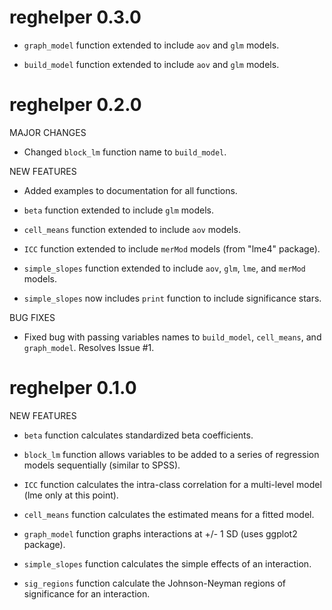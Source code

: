 <!-- NEWS.md is generated from NEWS.Rmd. Please edit that file -->


reghelper 0.3.0
===============

-   `graph_model` function extended to include `aov` and `glm` models.

-   `build_model` function extended to include `aov` and `glm` models.

reghelper 0.2.0
===============

MAJOR CHANGES

-   Changed `block_lm` function name to `build_model`.

NEW FEATURES

-   Added examples to documentation for all functions.

-   `beta` function extended to include `glm` models.

-   `cell_means` function extended to include `aov` models.

-   `ICC` function extended to include `merMod` models (from "lme4" package).

-   `simple_slopes` function extended to include `aov`, `glm`, `lme`, and `merMod` models.

-   `simple_slopes` now includes `print` function to include significance stars.

BUG FIXES

-   Fixed bug with passing variables names to `build_model`, `cell_means`, and `graph_model`. Resolves Issue \#1.

reghelper 0.1.0
===============

NEW FEATURES

-   `beta` function calculates standardized beta coefficients.

-   `block_lm` function allows variables to be added to a series of regression models sequentially (similar to SPSS).

-   `ICC` function calculates the intra-class correlation for a multi-level model (lme only at this point).

-   `cell_means` function calculates the estimated means for a fitted model.

-   `graph_model` function graphs interactions at +/- 1 SD (uses ggplot2 package).

-   `simple_slopes` function calculates the simple effects of an interaction.

-   `sig_regions` function calculate the Johnson-Neyman regions of significance for an interaction.
